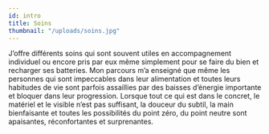 ```yaml
---
id: intro
title: Soins
thumbnail: "/uploads/soins.jpg"
---
```


J’offre différents soins qui sont souvent utiles en accompagnement individuel ou encore pris par eux même simplement pour se faire du bien et recharger ses batteries. Mon parcours m’a enseigné que même les personnes qui sont impeccables dans leur alimentation et toutes leurs habitudes de vie sont parfois assaillies par des baisses d’énergie importante et bloquer dans leur progression. Lorsque tout ce qui est dans le concret, le matériel et le visible n’est pas suffisant, la douceur du subtil, la main bienfaisante et toutes les possibilités du point zéro, du point neutre sont apaisantes, réconfortantes et surprenantes.
